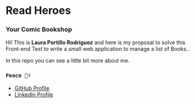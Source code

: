 # Read Heroes

### Your Comic Bookshop

Hi! This is **Laura Portillo Rodríguez** and here is my proposal to solve this Front-end Test to write a small web application to manage a list of Books..

In this repo you can see a little bit more about me.

### `Peace 🖖!`

- [GitHub Profile](https://github.com/lauraportillo)
- [LinkedIn Profile](https://www.linkedin.com/in/laura-portillo-rodr%C3%ADguez/)
